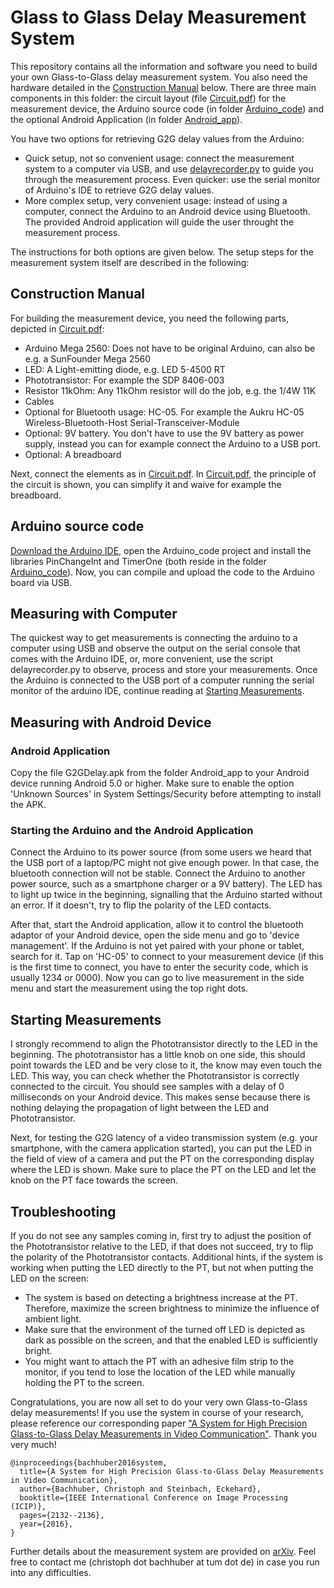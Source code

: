 # Glass to Glass Delay Measurement System

This repository contains all the information and software you need to build your own Glass-to-Glass delay measurement system. You also need the hardware detailed in the [Construction Manual](https://github.com/cbachhuber/G2GDelay#construction-manual) below. There are three main components in this folder: the circuit layout (file [Circuit.pdf](https://github.com/cbachhuber/G2GDelay/blob/master/Circuit.pdf)) for the measurement device, the Arduino source code (in folder [Arduino_code](https://github.com/cbachhuber/G2GDelay/tree/master/Arduino_code)) and the optional Android Application (in folder [Android_app](https://github.com/cbachhuber/G2GDelay/tree/master/Android_App)). 

You have two options for retrieving G2G delay values from the Arduino:
- Quick setup, not so convenient usage: connect the measurement system to a computer via USB, and use [delayrecorder.py](https://github.com/cbachhuber/G2GDelay/blob/master/delayrecorder.py) to guide you through the measurement process. Even quicker: use the serial monitor of Arduino's IDE to retrieve G2G delay values.
- More complex setup, very convenient usage: instead of using a computer, connect the Arduino to an Android device using Bluetooth. The provided Android application will guide the user throught the measurement process.

The instructions for both options are given below. The setup steps for the measurement system itself are described in the following:

## Construction Manual

For building the measurement device, you need the following parts, depicted in [Circuit.pdf](https://github.com/cbachhuber/G2GDelay/blob/master/Circuit.pdf):

- Arduino Mega 2560: Does not have to be original Arduino, can also be e.g. a SunFounder Mega 2560
- LED: A Light-emitting diode, e.g. LED 5-4500 RT
- Phototransistor: For example the SDP 8406-003
- Resistor 11kOhm: Any 11kOhm resistor will do the job, e.g. the 1/4W 11K
- Cables
- Optional for Bluetooth usage: HC-05. For example the Aukru HC-05 Wireless-Bluetooth-Host Serial-Transceiver-Module
- Optional: 9V battery. You don't have to use the 9V battery as power supply, instead you can for example connect the Arduino to a USB port.
- Optional: A breadboard

Next, connect the elements as in [Circuit.pdf](https://github.com/cbachhuber/G2GDelay/blob/master/Circuit.pdf). In [Circuit.pdf](https://github.com/cbachhuber/G2GDelay/blob/master/Circuit.pdf), the principle of the circuit is shown, you can simplify it and waive for example the breadboard.

## Arduino source code

[Download the Arduino IDE](https://www.arduino.cc/en/Main/Software), open the Arduino_code project and install the libraries PinChangeInt and TimerOne (both reside in the folder [Arduino_code](https://github.com/cbachhuber/G2GDelay/tree/master/Arduino_code)). Now, you can compile and upload the code to the Arduino board via USB.

## Measuring with Computer

The quickest way to get measurements is connecting the arduino to a computer using USB and observe the output on the serial console that comes with the Arduino IDE, or, more convenient, use the script delayrecorder.py to observe, process and store your measurements. Once the Arduino is connected to the USB port of a computer running the serial monitor of the arduino IDE, continue reading at [Starting Measurements](https://github.com/cbachhuber/G2GDelay#starting-measurements).

## Measuring with Android Device

### Android Application

Copy the file G2GDelay.apk from the folder Android_app to your Android device running Android 5.0 or higher. Make sure to enable the option 'Unknown Sources' in System Settings/Security before attempting to install the APK.

### Starting the Arduino and the Android Application

Connect the Arduino to its power source (from some users we heard that the USB port of a laptop/PC might not give enough power. In that case, the bluetooth connection will not be stable. Connect the Arduino to another power source, such as a smartphone charger or a 9V battery). The LED has to light up twice in the beginning, signalling that the Arduino started without an error. If it doesn't, try to flip the polarity of the LED contacts.

After that, start the Android application, allow it to control the bluetooth adaptor of your Android device, open the side menu and go to 'device management'. If the Arduino is not yet paired with your phone or tablet, search for it. Tap on 'HC-05' to connect to your measurement device (if this is the first time to connect, you have to enter the security code, which is usually 1234 or 0000). Now you can go to live measurement in the side menu and start the measurement using the top right dots.

## Starting Measurements

I strongly recommend to align the Phototransistor directly to the LED in the beginning. The phototransistor has a little knob on one side, this should point towards the LED and be very close to it, the know may even touch the LED. This way, you can check whether the Phototransistor is correctly connected to the circuit. You should see samples with a delay of 0 milliseconds on your Android device. This makes sense because there is nothing delaying the propagation of light between the LED and Phototransistor. 

Next, for testing the G2G latency of a video transmission system (e.g. your smartphone, with the camera application started), you can put the LED in the field of view of a camera and put the PT on the corresponding display where the LED is shown. Make sure to place the PT on the LED and let the knob on the PT face towards the screen. 

## Troubleshooting

If you do not see any samples coming in, first try to adjust the position of the Phototransistor relative to the LED, if that does not succeed, try to flip the polarity of the Phototransistor contacts. Additional hints, if the system is working when putting the LED directly to the PT, but not when putting the LED on the screen:

- The system is based on detecting a brightness increase at the PT. Therefore, maximize the screen brightness to minimize the influence of ambient light.
- Make sure that the environment of the turned off LED is depicted as dark as possible on the screen, and that the enabled LED is sufficiently bright.
- You might want to attach the PT with an adhesive film strip to the monitor, if you tend to lose the location of the LED while manually holding the PT to the screen.


Congratulations, you are now all set to do your very own Glass-to-Glass delay measurements! If you use the system in course of your research, please reference our corresponding paper ["A System for High Precision Glass-to-Glass Delay Measurements in Video Communication"](https://doi.org/10.1109/ICIP.2016.7532735). Thank you very much!

    @inproceedings{bachhuber2016system,
      title={A System for High Precision Glass-to-Glass Delay Measurements in Video Communication},
      author={Bachhuber, Christoph and Steinbach, Eckehard},
      booktitle={IEEE International Conference on Image Processing (ICIP)},
      pages={2132--2136},
      year={2016},
    }


Further details about the measurement system are provided on [arXiv](https://arxiv.org/abs/1510.01134v1). Feel free to contact me (christoph dot bachhuber at tum dot de) in case you run into any difficulties.

